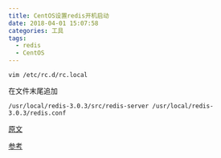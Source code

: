 ```yaml
---
title: CentOS设置redis开机启动
date: 2018-04-01 15:07:58
categories: 工具
tags:
  - redis
  - CentOS
---
```


```
vim /etc/rc.d/rc.local
```

在文件末尾追加

```
/usr/local/redis-3.0.3/src/redis-server /usr/local/redis-3.0.3/redis.conf
```

[原文](https://blog.csdn.net/lishirong/article/details/53101513)

[参考](https://blog.csdn.net/wzq793957419/article/details/55102783)
